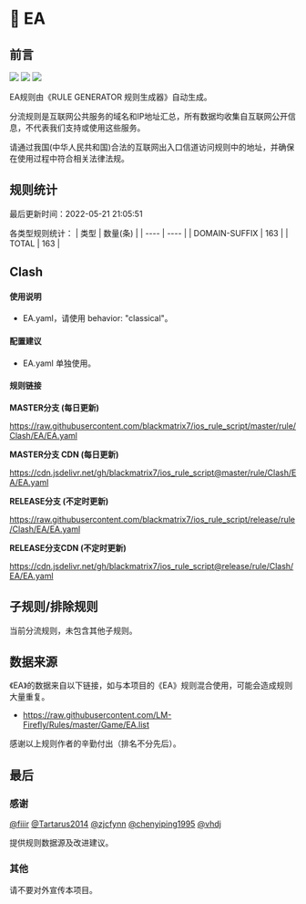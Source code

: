 # 🧸 EA

## 前言

![](https://shields.io/badge/-移除重复规则-ff69b4) ![](https://shields.io/badge/-DOMAIN--SUFFIX间合并-critical) ![](https://shields.io/badge/-IP--CIDR(6)合并-blueviolet) 

EA规则由《RULE GENERATOR 规则生成器》自动生成。

分流规则是互联网公共服务的域名和IP地址汇总，所有数据均收集自互联网公开信息，不代表我们支持或使用这些服务。

请通过我国(中华人民共和国)合法的互联网出入口信道访问规则中的地址，并确保在使用过程中符合相关法律法规。

## 规则统计

最后更新时间：2022-05-21 21:05:51

各类型规则统计：
| 类型 | 数量(条)  | 
| ---- | ----  |
| DOMAIN-SUFFIX | 163  | 
| TOTAL | 163  | 


## Clash 

#### 使用说明
- EA.yaml，请使用 behavior: "classical"。

#### 配置建议
- EA.yaml 单独使用。

#### 规则链接
**MASTER分支 (每日更新)**

https://raw.githubusercontent.com/blackmatrix7/ios_rule_script/master/rule/Clash/EA/EA.yaml

**MASTER分支 CDN (每日更新)**

https://cdn.jsdelivr.net/gh/blackmatrix7/ios_rule_script@master/rule/Clash/EA/EA.yaml

**RELEASE分支 (不定时更新)**

https://raw.githubusercontent.com/blackmatrix7/ios_rule_script/release/rule/Clash/EA/EA.yaml

**RELEASE分支CDN (不定时更新)**

https://cdn.jsdelivr.net/gh/blackmatrix7/ios_rule_script@release/rule/Clash/EA/EA.yaml

## 子规则/排除规则


当前分流规则，未包含其他子规则。

## 数据来源

《EA》的数据来自以下链接，如与本项目的《EA》规则混合使用，可能会造成规则大量重复。

- https://raw.githubusercontent.com/LM-Firefly/Rules/master/Game/EA.list


感谢以上规则作者的辛勤付出（排名不分先后）。

## 最后

### 感谢

[@fiiir](https://github.com/fiiir) [@Tartarus2014](https://github.com/Tartarus2014) [@zjcfynn](https://github.com/zjcfynn) [@chenyiping1995](https://github.com/chenyiping1995) [@vhdj](https://github.com/vhdj)

提供规则数据源及改进建议。

### 其他

请不要对外宣传本项目。